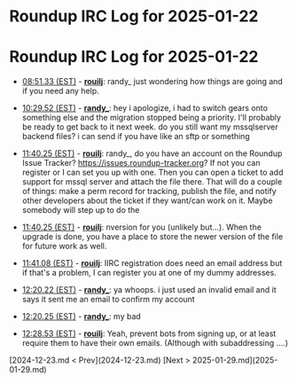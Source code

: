 # Roundup IRC Log for 2025-01-22 #
# Roundup IRC Log for 2025-01-22
* <a href="#08:51.33" id="08:51.33">08:51.33 (EST)</a> - __[rouilj](https://github.com/rouilj)__: randy_ just wondering how things are going and if you need any help.

* <a href="#10:29.52" id="10:29.52">10:29.52 (EST)</a> - __[randy_](https://github.com/randy_)__: hey i apologize, i had to switch gears onto something else and the migration stopped being a priority. I'll probably be ready to get back to it next week. do you still want my mssqlserver backend files? i can send if you have like an sftp or something

* <a href="#11:40.25" id="11:40.25">11:40.25 (EST)</a> - __[rouilj](https://github.com/rouilj)__: randy_, do you have an account on the Roundup Issue Tracker? <https://issues.roundup-tracker.org>? If not you can register or I can set you up with one. Then you can open a ticket to add support for mssql server and attach the file there. That will do a couple of things: make a perm record for tracking, publish the file, and notify other developers about the ticket if they want/can work on it. Maybe somebody will step up to do the
* <a href="#11:40.25" id="11:40.25">11:40.25 (EST)</a> - __[rouilj](https://github.com/rouilj)__: nversion for you (unlikely but...). When the upgrade is done, you have a place to store the newer version of the file for future work as well.

* <a href="#11:41.08" id="11:41.08">11:41.08 (EST)</a> - __[rouilj](https://github.com/rouilj)__: IIRC registration does need an email address but if that's a problem, I can register you at one of my dummy addresses.

* <a href="#12:20.22" id="12:20.22">12:20.22 (EST)</a> - __[randy_](https://github.com/randy_)__: ya whoops. i just used an invalid email and it says it sent me an email to confirm my account
* <a href="#12:20.25" id="12:20.25">12:20.25 (EST)</a> - __[randy_](https://github.com/randy_)__: my bad

* <a href="#12:28.53" id="12:28.53">12:28.53 (EST)</a> - __[rouilj](https://github.com/rouilj)__: Yeah, prevent bots from signing up, or at least require them to have their own emails. (Although with subaddressing ....)

<div class="inpage-footer">
[2024-12-23.md < Prev](2024-12-23.md)
[Next > 2025-01-29.md](2025-01-29.md)
</div>
